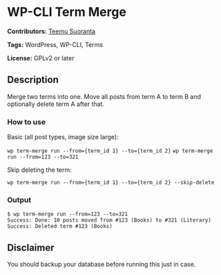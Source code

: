 # WP-CLI Term Merge

**Contributors:** [Teemu Suoranta](https://github.com/TeemuSuoranta)

**Tags:** WordPress, WP-CLI, Terms

**License:** GPLv2 or later

## Description

Merge two terms into one. Move all posts from term A to term B and optionally delete term A after that.

### How to use

Basic (all post types, image size large):

`wp term-merge run --from={term_id 1} --to={term_id 2}`
`wp term-merge run --from=123 --to=321`

Skip deleting the term:

`wp term-merge run --from={term_id 1} --to={term_id 2} --skip-delete`

### Output

```
$ wp term-merge run --from=123 --to=321
Success: Done: 10 posts moved from #123 (Books) to #321 (Literary)
Success: Deleted term #123 (Books)
```

## Disclaimer

You should backup your database before running this just in case.
